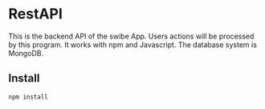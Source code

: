 # RestAPI

This is the backend API of the swibe App. Users actions will be processed by this program. It works with npm and Javascript. The database system is MongoDB.


## Install

  `npm install`
